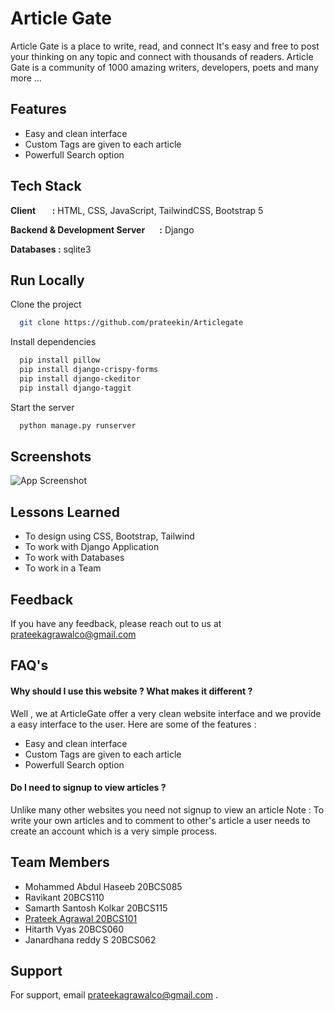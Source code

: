 


# Article Gate

Article Gate is a place to write, read, and connect
It's easy and free to post your thinking on any topic and connect with thousands of readers. Article Gate is a community of 1000 amazing writers, developers, poets and many more ...


## Features

- Easy and clean interface
- Custom Tags are given to each article 
- Powerfull Search option 


## Tech Stack

**Client&nbsp;&nbsp;&nbsp;&nbsp;&nbsp;&nbsp;&nbsp;&nbsp;:** HTML, CSS, JavaScript, TailwindCSS, Bootstrap 5

**Backend & Development Server &nbsp;&nbsp;&nbsp;&nbsp;&nbsp;&nbsp;:** Django

**Databases&nbsp;:** sqlite3


## Run Locally

Clone the project

```bash
  git clone https://github.com/prateekin/Articlegate
```


Install dependencies

```bash
  pip install pillow
  pip install django-crispy-forms
  pip install django-ckeditor 
  pip install django-taggit
```

Start the server

```bash
  python manage.py runserver
```


## Screenshots

![App Screenshot](https://cdn.discordapp.com/attachments/912728915930394666/922185282508427304/unknown.png)


## Lessons Learned

- To design using CSS, Bootstrap, Tailwind
- To work with Django Application
- To work with Databases
- To work in a Team


## Feedback

If you have any feedback, please reach out to us at prateekagrawalco@gmail.com


## FAQ's

#### Why should I use this website ? What makes it different ?

Well , we at ArticleGate offer a very clean website interface and we provide a easy interface to the user. Here are some of the features :
- Easy and clean interface
- Custom Tags are given to each article 
- Powerfull Search option 

#### Do I need to signup to view articles ? 

Unlike many other websites you need not signup to view an article
Note : To write your own articles and to comment to other's article a user needs to create an account which is a very simple process.


<!-- ## Developers

- [@prateekin](https://www.github.com/prateekin)
 -->
## Team Members

- Mohammed Abdul Haseeb	20BCS085
- Ravikant	20BCS110
- Samarth Santosh Kolkar	20BCS115
- [Prateek Agrawal	20BCS101](https://www.github.com/prateekin)
- Hitarth Vyas 	20BCS060
- Janardhana reddy S	20BCS062


## Support

For support, email prateekagrawalco@gmail.com .

